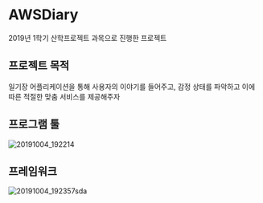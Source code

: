 # AWSDiary
2019년 1학기 산학프로젝트 과목으로 진행한 프로젝트

## 프로젝트 목적
일기장 어플리케이션을 통해 사용자의 이야기를 들어주고, 감정 상태를 파악하고 이에 따른 적절한 맞춤 서비스를 제공해주자

## 프로그램 툴
![20191004_192214](https://user-images.githubusercontent.com/46624636/66200546-508b2280-e6dc-11e9-9c8c-10f4acd1935d.png)

## 프레임워크
![20191004_192357sda](https://user-images.githubusercontent.com/46624636/66200677-93e59100-e6dc-11e9-9829-c96a3086acfd.png)


